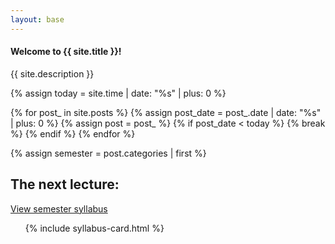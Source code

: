 ```yaml
---
layout: base
---
```


<div class="alert alert-sigai-semester-description mb-3">
	<h4 class="alert-heading"> Welcome to {{ site.title }}! </h4>
	<p class="mb-0"> {{ site.description }}</p>
</div>

{% assign today = site.time | date: "%s" | plus: 0 %}

{% for post_ in site.posts %}
    {% assign post_date = post_.date | date: "%s" | plus: 0 %}
    {% assign post = post_ %}
    {% if post_date < today %} 
        {% break %}
    {% endif %}
{% endfor %}

{% assign semester = post.categories | first %}

<div class="d-lg-flex justify-content-between">
    <h2 class="mb-lg-0 text-center text-lg-left"> The next lecture: </h2>
    <a class="btn btn-primary d-lg-flex d-block" href="{{ site.baseurl }}/{{ semester }}">View semester syllabus</a>
</div>

<div class="my-3 p-3 bg-white rounded box-shadow">
    <ul class="list-unstyled">
        {% include syllabus-card.html %}
    </ul>
</div>

